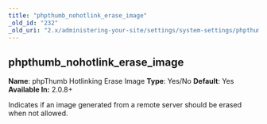 ```yaml
---
title: "phpthumb_nohotlink_erase_image"
_old_id: "232"
_old_uri: "2.x/administering-your-site/settings/system-settings/phpthumb_nohotlink_erase_image"
---
```


## phpthumb\_nohotlink\_erase\_image

**Name**: phpThumb Hotlinking Erase Image
**Type**: Yes/No
**Default**: Yes
**Available In:** 2.0.8+

Indicates if an image generated from a remote server should be erased when not allowed.
